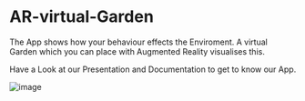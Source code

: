 # AR-virtual-Garden

The App shows how your behaviour effects the Enviroment. A virtual Garden which you can place with Augmented Reality visualises this.

Have a Look at our Presentation and Documentation to get to know our App.

![image](https://user-images.githubusercontent.com/56310257/128220619-e42eac28-508c-4917-b0a1-6b7febfbefa4.png)
